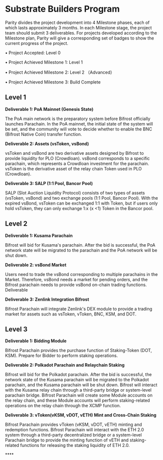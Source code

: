 # Substrate Builders Program

Parity divides the project development into 4 Milestone phases, each of which lasts approximately 3 months. In each Milestone stage, the project team should submit 3 deliverables. For projects developed according to the Milestone plan, Parity will give a corresponding set of badges to show the current progress of the project.

• Project Accepted: Level 0

• Project Achieved Milestone 1: Level 1

• Project Achieved Milestone 2: Level 2 （Advanced）

• Project Achieved Milestone 3: Build Complete

## Level 1

**Deliverable 1: PoA Mainnet \(Genesis State\)**

The PoA main network is the preparatory system before Bifrost officially launches Parachain. In the PoA mainnet, the initial state of the system will be set, and the community will vote to decide whether to enable the BNC \(Bifrost Native Coin\) transfer function.

**Deliverable 2: Assets \(vsToken, vsBond\)**

vsToken and vsBond are two derivative assets designed by Bifrost to provide liquidity for PLO \(Crowdloan\). vsBond corresponds to a specific parachain, which represents a Crowdloan investment for the parachain. vsToken is the derivative asset of the relay chain Token used in PLO \(Crowdloan\).

**Deliverable 3: SALP \(1:1 Pool, Bancor Pool\)**

SALP \(Slot Auction Liquidity Protocol\) consists of two types of assets \(vsToken, vsBond\) and two exchange pools \(1:1 Pool, Bancor Pool\). With the expired vsBond, vsToken can be exchanged 1:1 with Token, but if users only hold vsToken, they can only exchange 1:x \(x &lt;1\) Token in the Bancor pool.

## Level 2

**Deliverable 1: Kusama Parachain**

Bifrost will bid for Kusama's parachain. After the bid is successful, the PoA network state will be migrated to the parachain and the PoA network will be shut down.

**Deliverable 2: vsBond Market**

Users need to trade the vsBond corresponding to multiple parachains in the Market. Therefore, vsBond needs a market for pending orders, and the Bifrost parachain needs to provide vsBond on-chain trading functions. Deliverable

**Deliverable 3: Zenlink Integration Bifrost**

Bifrost Parachain will integrate Zenlink's DEX module to provide a trading market for assets such as vsToken, vToken, BNC, KSM, and DOT.

## Level 3

**Deliverable 1: Bidding Module**

Bifrost Parachain provides the purchase function of Staking-Token \(DOT, KSM\). Prepare for Bidder to perform staking operations.

**Deliverable 2:  Polkadot Parachain and Relaychain Staking**

Bifrost will bid for the Polkadot parachain. After the bid is successful, the network state of the Kusama parachain will be migrated to the Polkadot parachain, and the Kusama parachain will be shut down. Bifrost will interact with the Kusama relay chain through a third-party bridge or system-level parachain bridge. Bifrost Parachain will create some Module accounts on the relay chain, and these Module accounts will perform staking-related operations on the relay chain through the XCMP function.

**Deliverable 3: vToken\(vKSM, vDOT, vETH\) Mint and Cross-Chain Staking**

Bifrost Parachain provides vToken \(vKSM, vDOT,  vETH\) minting and redemption functions. Bifrost Parachain will interact with the ETH 2.0 system through a third-party decentralized bridge or a system-level Parachain bridge to provide the minting function of vETH and staking-related functions for releasing the staking liquidity of ETH 2.0.





\*\*\*\*







